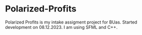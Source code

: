 # Polarized-Profits
Polarized Profits is my intake assigment project for BUas. Started development on 08.12.2023. I am using SFML and C++.
